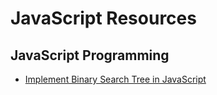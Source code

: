 # JavaScript Resources

## JavaScript Programming 
- [Implement Binary Search Tree in JavaScript](./BinarySearchTree.js)